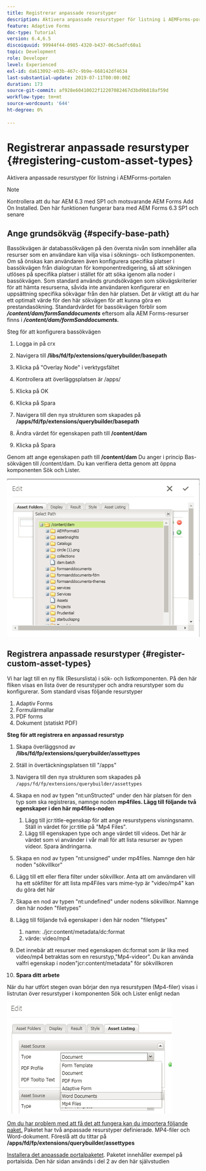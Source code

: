 ```yaml
---
title: Registrerar anpassade resurstyper
description: Aktivera anpassade resurstyper för listning i AEMForms-portalen
feature: Adaptive Forms
doc-type: Tutorial
version: 6.4,6.5
discoiquuid: 99944f44-0985-4320-b437-06c5adfc60a1
topic: Development
role: Developer
level: Experienced
exl-id: da613092-e03b-467c-9b9e-668142df4634
last-substantial-update: 2019-07-11T00:00:00Z
duration: 173
source-git-commit: af928e60410022f12207082467d3bd9b818af59d
workflow-type: tm+mt
source-wordcount: '644'
ht-degree: 0%

---
```


# Registrerar anpassade resurstyper {#registering-custom-asset-types}

Aktivera anpassade resurstyper för listning i AEMForms-portalen

>[!NOTE]
>
>Kontrollera att du har AEM 6.3 med SP1 och motsvarande AEM Forms Add On Installed. Den här funktionen fungerar bara med AEM Forms 6.3 SP1 och senare

## Ange grundsökväg {#specify-base-path}

Bassökvägen är databassökvägen på den översta nivån som innehåller alla resurser som en användare kan vilja visa i söknings- och listkomponenten. Om så önskas kan användaren även konfigurera specifika platser i bassökvägen från dialogrutan för komponentredigering, så att sökningen utlöses på specifika platser i stället för att söka igenom alla noder i bassökvägen. Som standard används grundsökvägen som sökvägskriterier för att hämta resurserna, såvida inte användaren konfigurerar en uppsättning specifika sökvägar från den här platsen. Det är viktigt att du har ett optimalt värde för den här sökvägen för att kunna göra en prestandasökning. Standardvärdet för bassökvägen förblir som **_/content/dam/formSanddocuments_** eftersom alla AEM Forms-resurser finns i **_/content/dam/formSanddocuments._**

Steg för att konfigurera bassökvägen

1. Logga in på crx
1. Navigera till **/libs/fd/fp/extensions/querybuilder/basepath**

1. Klicka på &quot;Overlay Node&quot; i verktygsfältet
1. Kontrollera att överläggsplatsen är /apps/
1. Klicka på OK
1. Klicka på Spara
1. Navigera till den nya strukturen som skapades på **/apps/fd/fp/extensions/querybuilder/basepath**

1. Ändra värdet för egenskapen path till **/content/dam**
1. Klicka på Spara

Genom att ange egenskapen path till **/content/dam** Du anger i princip Bas-sökvägen till /content/dam. Du kan verifiera detta genom att öppna komponenten Sök och Lister.

![basepath](assets/basepath.png)

## Registrera anpassade resurstyper {#register-custom-asset-types}

Vi har lagt till en ny flik (Resurslista) i sök- och listkomponenten. På den här fliken visas en lista över de resurstyper och andra resurstyper som du konfigurerar. Som standard visas följande resurstyper

1. Adaptiv Forms
1. Formulärmallar
1. PDF forms
1. Dokument (statiskt PDF)

**Steg för att registrera en anpassad resurstyp**

1. Skapa överläggsnod av **/libs/fd/fp/extensions/querybuilder/assettypes**

1. Ställ in övertäckningsplatsen till &quot;/apps&quot;
1. Navigera till den nya strukturen som skapades på `/apps/fd/fp/extensions/querybuilder/assettypes`

1. Skapa en nod av typen &quot;nt:unStructed&quot; under den här platsen för den typ som ska registreras, namnge noden **mp4files. Lägg till följande två egenskaper i den här mp4files-noden**

   1. Lägg till jcr:title-egenskap för att ange resurstypens visningsnamn. Ställ in värdet för jcr:title på &quot;Mp4 Files&quot;.
   1. Lägg till egenskapen type och ange värdet till videos. Det här är värdet som vi använder i vår mall för att lista resurser av typen videor. Spara ändringarna.

1. Skapa en nod av typen &quot;nt:unsigned&quot; under mp4files. Namnge den här noden &quot;sökvillkor&quot;
1. Lägg till ett eller flera filter under sökvillkor. Anta att om användaren vill ha ett sökfilter för att lista mp4Files vars mime-typ är &quot;video/mp4&quot; kan du göra det här
1. Skapa en nod av typen &quot;nt:undefined&quot; under nodens sökvillkor. Namnge den här noden &quot;filetypes&quot;
1. Lägg till följande två egenskaper i den här noden &quot;filetypes&quot;

   1. namn: ./jcr:content/metadata/dc:format
   1. värde: video/mp4

1. Det innebär att resurser med egenskapen dc:format som är lika med video/mp4 betraktas som en resurstyp,&quot;Mp4-videor&quot;. Du kan använda valfri egenskap i noden&quot;jcr:content/metadata&quot; för sökvillkoren

1. **Spara ditt arbete**

När du har utfört stegen ovan börjar den nya resurstypen (Mp4-filer) visas i listrutan över resurstyper i komponenten Sök och Lister enligt nedan

![mp4files](assets/mp4files.png)

[Om du har problem med att få det att fungera kan du importera följande paket.](assets/assettypeskt1.zip) Paketet har två anpassade resurstyper definierade. MP4-filer och Word-dokument. Föreslå att du tittar på **/apps/fd/fp/extensions/querybuilder/assettypes**

[Installera det anpassade portalpaketet](assets/customportalpage.zip). Paketet innehåller exempel på portalsida. Den här sidan används i del 2 av den här självstudien
